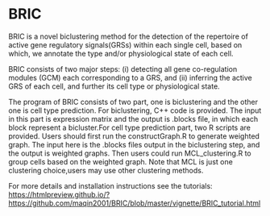# BRIC

BRIC is a novel biclustering method for the detection of the repertoire of active gene regulatory signals(GRSs) within each single cell, based on which, we annotate the type and/or physiological state of each cell. 

BRIC consists of two major steps: (i) detecting all gene co-regulation modules (GCM) each corresponding to a GRS, and (ii) inferring the active GRS of each cell, and further its cell type or physiological state.

The program of BRIC consists of two part, one is biclustering and the other one is cell type prediction. For biclustering, C++ code is provided. The input in this part is expression matrix and the output is .blocks file, in which each block represent a bicluster.For cell type prediction part, two R scripts are provided. Users should first run the constructGraph.R to generate weighted graph. The input here is the .blocks files output in the biclustering step, and the output is weighted graphs. Then users could run MCL_clustering.R to group cells based on the weighted graph. Note that MCL is just one clustering choice,users may use other clustering methods.

For more details and installation instructions see the tutorials: https://htmlpreview.github.io/?https://github.com/maqin2001/BRIC/blob/master/vignette/BRIC_tutorial.html
